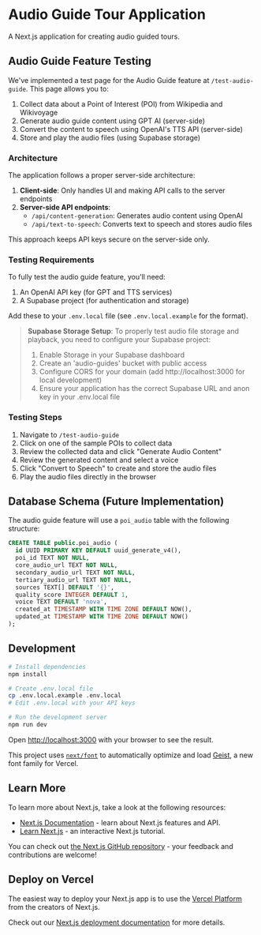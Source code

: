 # Audio Guide Tour Application

A Next.js application for creating audio guided tours.

## Audio Guide Feature Testing

We've implemented a test page for the Audio Guide feature at `/test-audio-guide`. This page allows you to:

1. Collect data about a Point of Interest (POI) from Wikipedia and Wikivoyage
2. Generate audio guide content using GPT AI (server-side)
3. Convert the content to speech using OpenAI's TTS API (server-side)
4. Store and play the audio files (using Supabase storage)

### Architecture

The application follows a proper server-side architecture:

1. **Client-side**: Only handles UI and making API calls to the server endpoints
2. **Server-side API endpoints**:
   - `/api/content-generation`: Generates audio content using OpenAI
   - `/api/text-to-speech`: Converts text to speech and stores audio files

This approach keeps API keys secure on the server-side only.

### Testing Requirements

To fully test the audio guide feature, you'll need:

1. An OpenAI API key (for GPT and TTS services)
2. A Supabase project (for authentication and storage)

Add these to your `.env.local` file (see `.env.local.example` for the format).

> **Supabase Storage Setup**: To properly test audio file storage and playback, you need to configure your Supabase project:
> 
> 1. Enable Storage in your Supabase dashboard
> 2. Create an 'audio-guides' bucket with public access
> 3. Configure CORS for your domain (add http://localhost:3000 for local development)
> 4. Ensure your application has the correct Supabase URL and anon key in your .env.local file

### Testing Steps

1. Navigate to `/test-audio-guide`
2. Click on one of the sample POIs to collect data
3. Review the collected data and click "Generate Audio Content"
4. Review the generated content and select a voice
5. Click "Convert to Speech" to create and store the audio files
6. Play the audio files directly in the browser

## Database Schema (Future Implementation)

The audio guide feature will use a `poi_audio` table with the following structure:

```sql
CREATE TABLE public.poi_audio (
  id UUID PRIMARY KEY DEFAULT uuid_generate_v4(),
  poi_id TEXT NOT NULL,
  core_audio_url TEXT NOT NULL,
  secondary_audio_url TEXT NOT NULL,
  tertiary_audio_url TEXT NOT NULL,
  sources TEXT[] DEFAULT '{}',
  quality_score INTEGER DEFAULT 1,
  voice TEXT DEFAULT 'nova',
  created_at TIMESTAMP WITH TIME ZONE DEFAULT NOW(),
  updated_at TIMESTAMP WITH TIME ZONE DEFAULT NOW()
);
```

## Development

```bash
# Install dependencies
npm install

# Create .env.local file
cp .env.local.example .env.local
# Edit .env.local with your API keys

# Run the development server
npm run dev
```

Open [http://localhost:3000](http://localhost:3000) with your browser to see the result.

This project uses [`next/font`](https://nextjs.org/docs/app/building-your-application/optimizing/fonts) to automatically optimize and load [Geist](https://vercel.com/font), a new font family for Vercel.

## Learn More

To learn more about Next.js, take a look at the following resources:

- [Next.js Documentation](https://nextjs.org/docs) - learn about Next.js features and API.
- [Learn Next.js](https://nextjs.org/learn) - an interactive Next.js tutorial.

You can check out [the Next.js GitHub repository](https://github.com/vercel/next.js) - your feedback and contributions are welcome!

## Deploy on Vercel

The easiest way to deploy your Next.js app is to use the [Vercel Platform](https://vercel.com/new?utm_medium=default-template&filter=next.js&utm_source=create-next-app&utm_campaign=create-next-app-readme) from the creators of Next.js.

Check out our [Next.js deployment documentation](https://nextjs.org/docs/app/building-your-application/deploying) for more details.


